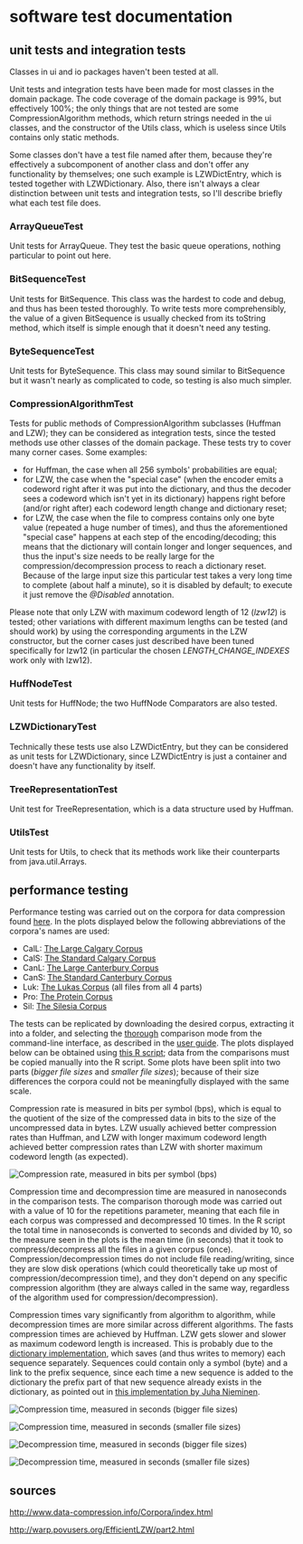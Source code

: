 # software test documentation

## unit tests and integration tests

Classes in ui and io packages haven't been tested at all.

Unit tests and integration tests have been made for most classes in the domain package. The code coverage of the domain package is 99%, but effectively 100%; the only things that are not tested are some CompressionAlgorithm methods, which return strings needed in the ui classes, and the constructor of the Utils class, which is useless since Utils contains only static methods.

Some classes don't have a test file named after them, because they're effectively a subcomponent of another class and don't offer any functionality by themselves; one such example is LZWDictEntry, which is tested together with LZWDictionary. Also, there isn't always a clear distinction between unit tests and integration tests, so I'll describe briefly what each test file does.

### ArrayQueueTest

Unit tests for ArrayQueue. They test the basic queue operations, nothing particular to point out here.

### BitSequenceTest

Unit tests for BitSequence. This class was the hardest to code and debug, and thus has been tested thoroughly. To write tests more comprehensibly, the value of a given BitSequence is usually checked from its toString method, which itself is simple enough that it doesn't need any testing.

### ByteSequenceTest

Unit tests for ByteSequence. This class may sound similar to BitSequence but it wasn't nearly as complicated to code, so testing is also much simpler.

### CompressionAlgorithmTest

Tests for public methods of CompressionAlgorithm subclasses (Huffman and LZW); they can be considered as integration tests, since the tested methods use other classes of the domain package. These tests try to cover many corner cases. Some examples:
-   for Huffman, the case when all 256 symbols' probabilities are equal;
-   for LZW, the case when the "special case" (when the encoder emits a codeword right after it was put into the dictionary, and thus the decoder sees a codeword which isn't yet in its dictionary) happens right before (and/or right after) each codeword length change and dictionary reset;
-   for LZW, the case when the file to compress contains only one byte value (repeated a huge number of times), and thus the aforementioned "special case" happens at each step of the encoding/decoding; this means that the dictionary will contain longer and longer sequences, and thus the input's size needs to be really large for the compression/decompression process to reach a dictionary reset. Because of the large input size this particular test takes a very long time to complete (about half a minute), so it is disabled by default; to execute it just remove the _@Disabled_ annotation.

Please note that only LZW with maximum codeword length of 12 (_lzw12_) is tested; other variations with different maximum lengths can be tested (and should work) by using the corresponding arguments in the LZW constructor, but the corner cases just described have been tuned specifically for lzw12 (in particular the chosen _LENGTH_CHANGE_INDEXES_ work only with lzw12).

### HuffNodeTest

Unit tests for HuffNode; the two HuffNode Comparators are also tested.

### LZWDictionaryTest

Technically these tests use also LZWDictEntry, but they can be considered as unit tests for LZWDictionary, since LZWDictEntry is just a container and doesn't have any functionality by itself.

### TreeRepresentationTest

Unit test for TreeRepresentation, which is a data structure used by Huffman.

### UtilsTest

Unit tests for Utils, to check that its methods work like their counterparts from java.util.Arrays.

## performance testing

Performance testing was carried out on the corpora for data compression found [here](http://www.data-compression.info/Corpora/index.html). In the plots displayed below the following abbreviations of the corpora's names are used:
-   CalL: [The Large Calgary Corpus](http://www.data-compression.info/files/corpora/largecalgarycorpus.zip)
-   CalS: [The Standard Calgary Corpus](http://www.data-compression.info/files/corpora/calgarycorpus.zip)
-   CanL: [The Large Canterbury Corpus](http://www.data-compression.info/files/corpora/largecanterburycorpus.zip)
-   CanS: [The Standard Canterbury Corpus](http://www.data-compression.info/files/corpora/canterburycorpus.zip)
-   Luk: [The Lukas Corpus](http://www.data-compression.info/Corpora/LukasCorpus/index.html) (all files from all 4 parts)
-   Pro: [The Protein Corpus](http://www.data-compression.info/files/corpora/proteincorpus.zip)
-   Sil: [The Silesia Corpus](http://sun.aei.polsl.pl/~sdeor/corpus/silesia.zip)

The tests can be replicated by downloading the desired corpus, extracting it into a folder, and selecting the [thorough](https://github.com/nigoshh/huff-n-puff/blob/master/docs/user-guide.md#thorough) comparison mode from the command-line interface, as described in the [user guide](https://github.com/nigoshh/huff-n-puff/blob/master/docs/user-guide.md). The plots displayed below can be obtained using [this R script](https://github.com/nigoshh/huff-n-puff/tree/master/docs/plots/benchmark_barplots.r); data from the comparisons must be copied manually into the R script. Some plots have been split into two parts (_bigger file sizes_ and _smaller file sizes_); because of their size differences the corpora could not be meaningfully displayed with the same scale.

Compression rate is measured in bits per symbol (bps), which is equal to the quotient of the size of the compressed data in bits to the size of the uncompressed data in bytes. LZW usually achieved better compression rates than Huffman, and LZW with longer maximum codeword length achieved better compression rates than LZW with shorter maximum codeword length (as expected).

![Compression rate, measured in bits per symbol (bps)](https://github.com/nigoshh/huff-n-puff/raw/master/docs/plots/bps.png)

Compression time and decompression time are measured in nanoseconds in the comparison tests. The comparison thorough mode was carried out with a value of 10 for the repetitions parameter, meaning that each file in each corpus was compressed and decompressed 10 times. In the R script the total time in nanoseconds is converted to seconds and divided by 10, so the measure seen in the plots is the mean time (in seconds) that it took to compress/decompress all the files in a given corpus (once). Compression/decompression times do not include file reading/writing, since they are slow disk operations (which could theoretically take up most of compression/decompression time), and they don't depend on any specific compression algorithm (they are always called in the same way, regardless of the algorithm used for compression/decompression).

Compression times vary significantly from algorithm to algorithm, while decompression times are more similar across different algorithms. The fasts compression times are achieved by Huffman. LZW gets slower and slower as maximum codeword length is increased. This is probably due to the [dictionary implementation](https://github.com/nigoshh/huff-n-puff/blob/master/docs/software-implementation-documentation.md#lzw), which saves (and thus writes to memory) each sequence separately. Sequences could contain only a symbol (byte) and a link to the prefix sequence, since each time a new sequence is added to the dictionary the prefix part of that new sequence already exists in the dictionary, as pointed out in [this implementation by Juha Nieminen](http://warp.povusers.org/EfficientLZW/part2.html).

![Compression time, measured in seconds (bigger file sizes)](https://github.com/nigoshh/huff-n-puff/raw/master/docs/plots/ctm-b.png)

![Compression time, measured in seconds (smaller file sizes)](https://github.com/nigoshh/huff-n-puff/raw/master/docs/plots/ctm-s.png)

![Decompression time, measured in seconds (bigger file sizes)](https://github.com/nigoshh/huff-n-puff/raw/master/docs/plots/dtm-b.png)

![Decompression time, measured in seconds (smaller file sizes)](https://github.com/nigoshh/huff-n-puff/raw/master/docs/plots/dtm-s.png)

## sources

<http://www.data-compression.info/Corpora/index.html>

<http://warp.povusers.org/EfficientLZW/part2.html>
